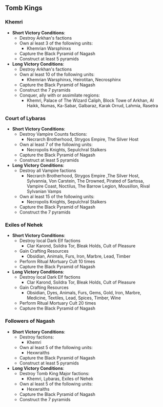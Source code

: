 ## Tomb Kings

### Khemri

* **Short Victory Conditions**:
	* Destroy Arkhan's factions
	* Own al least 3 of the following units:
	    * Khemrian Warsphinxs
	* Capture the Black Pyramid of Nagash
	* Construct at least 5 pyramids
* **Long Victory Conditions**:
	* Destroy Arkhan's factions
	* Own al least 10 of the following units:
	    * Khemrian Warsphinxs, Heirotitan, Necrosphinx
	* Capture the Black Pyramid of Nagash
	* Construct the 7 pyramids
	* Conquer, ally with or assimilate regions:
	    * Khemri, Palace of The Wizard Caliph, Block Towe of Arkhan, Al Haikk, Numas, Ka-Sabar, Galbaraz, Karak Orrud, 
	    Lahmia, Rasetra

### Court of Lybaras

* **Short Victory Conditions**:
	* Destroy Vampire Counts factions:
	    * Necrarch Brotherhood, Strygos Empire, The Silver Host
	* Own al least 7 of the following units:
	    * Necropolis Knights, Sepulchral Stalkers
	* Capture the Black Pyramid of Nagash
	* Construct at least 5 pyramids
* **Long Victory Conditions**:
	* Destroy all Vampire factions
	    * Necrarch Brotherhood, Strygos Empire ,The Silver Host, Sylvannia, Von Carstein, The Drowned, Pirated of 
	    Sartosa, Vampire Coast, Noctilus, The Barrow Legion, Mousillon, Rival Sylvanian Vamps
	* Own al least 15 of the following units:
	    * Necropolis Knights, Sepulchral Stalkers
	* Capture the Black Pyramid of Nagash
	* Construct the 7 pyramids

### Exiles of Nehek

* **Short Victory Conditions**:
	* Destroy local Dark Elf factions
	    * Clar Karond, Ssildra Tor, Bleak Holds, Cult of Pleasure
	* Gain Crafting Resources
	    * Obsidian, Animals, Furs, Iron, Marbre, Lead, Timber
	* Perform Ritual Mortuary Cult 10 times
	* Capture the Black Pyramid of Nagash
* **Long Victory Conditions**:
	* Destroy local Dark Elf factions
	    * Clar Karond, Ssildra Tor, Bleak Holds, Cult of Pleasure
	* Gain Crafting Resources
	    * Obsidian, Dyes, Animals, Furs, Gems, Gold, Iron, Marbre, Medicine, Textiles, Lead, Spices, Timber, Wine
	* Perform Ritual Mortuary Cult 20 times
	* Capture the Black Pyramid of Nagash

### Followers of Nagash

* **Short Victory Conditions**:
	* Destroy factions:
	    * Khemri
	* Own al least 5 of the following units:
	    * Hexwraiths
	* Capture the Black Pyramid of Nagash
	* Construct at least 5 pyramids
* **Long Victory Conditions**:
	* Destroy Tomb King Major factions:
	    * Khemri, Lybaras, Exiles of Nehek
	* Own al least 5 of the following units:
	    * Hexwraiths
	* Capture the Black Pyramid of Nagash
	* Construct the 7 pyramids
